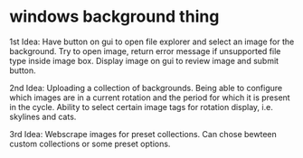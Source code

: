 # windows background thing
 
1st Idea: Have button on gui to open file explorer and select an image for the background. Try to open image, return error message if unsupported file type inside image box. Display image on gui to review image and submit button. 

2nd Idea: Uploading a collection of backgrounds. Being able to configure which images are in a current rotation and the period for which it is present in the cycle. Ability to select certain image tags for rotation display, i.e. skylines and cats.

3rd Idea: Webscrape images for preset collections. Can chose bewteen custom collections or some preset options.
